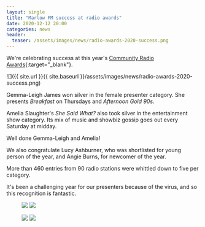 ```yaml
---
layout: single
title: "Marlow FM success at radio awards"
date: 2020-12-12 20:00
categories: news
header:
  teaser: /assets/images/news/radio-awards-2020-success.png
---
```

We're celebrating success at this year's [Community Radio Awards](https://communityradioawards.org.uk/){:target="_blank"}. 

![]({{ site.url }}{{ site.baseurl }}/assets/images/news/radio-awards-2020-success.png)

Gemma-Leigh James won silver in the female presenter category. She presents *Breakfast* on Thursdays and *Afternoon Gold 90s*. 

Amelia Slaughter's *She Said What?* also took silver in the entertainment show category. Its mix of music and showbiz gossip goes out every Saturday at midday. 

Well done Gemma-Leigh and Amelia! 

We also congratulate Lucy Ashburner, who was shortlisted for young person of the year, and Angie Burns, for newcomer of the year. 

More than 460 entries from 90 radio stations were whittled down to five per category. 

It's been a challenging year for our presenters because of the virus, and so this recognition is fantastic. 

<figure class="half">
	<img src="{{ site.url }}{{ site.baseurl }}/assets/images/news/radio-awards-2020-success-1.jpg">
	<img src="{{ site.url }}{{ site.baseurl }}/assets/images/news/radio-awards-2020-success-2.jpg">
</figure>
<figure class="half">
	<img src="{{ site.url }}{{ site.baseurl }}/assets/images/news/radio-awards-2020-success-3.png">
	<img src="{{ site.url }}{{ site.baseurl }}/assets/images/news/radio-awards-2020-success-4.png">
</figure>